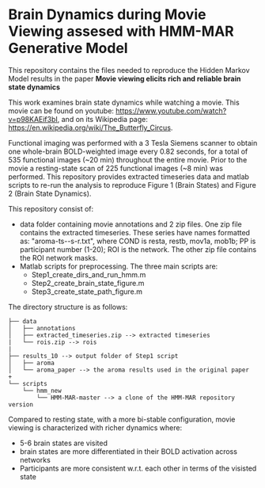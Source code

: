 # Brain Dynamics during Movie Viewing assesed with HMM-MAR Generative Model

This repository contains the files needed to reproduce the Hidden Markov Model results in the paper **Movie viewing elicits rich and reliable brain state dynamics**

This work examines brain state dynamics while watching a movie. This movie can be found on youtube: https://www.youtube.com/watch?v=p98KAEif3bI, and on its Wikipedia page: https://en.wikipedia.org/wiki/The_Butterfly_Circus. 

Functional imaging was performed with a 3 Tesla Siemens scanner to obtain one whole-brain BOLD-weighted image every 0.82 seconds, for a total of 535 functional images (~20 min) throughout the entire movie. Prior to the movie a resting-state scan of 225 functional images (~8 min) was performed. This repository provides extracted timeseries data and matlab scripts to re-run the analysis to reproduce Figure 1 (Brain States) and Figure 2 (Brain State Dynamics).

This repository consist of:
 - data folder containing movie annotations and 2 zip files. One zip file contains the extracted timeseries. These series have names formatted as: "aroma-ts-<COND>-s<PP>-r<ROI>.txt", where COND is resta, restb, mov1a, mob1b; PP is participant number (1-20); ROI is the network. The other zip file contains the ROI network masks.
 - Matlab scripts for preprocessing. The three main scripts are: 
   - Step1_create_dirs_and_run_hmm.m
   - Step2_create_brain_state_figure.m
   - Step3_create_state_path_figure.m


The directory structure is as follows:

```console
├── data
│   ├── annotations
│   ├── extracted_timeseries.zip --> extracted timeseries
|   └── rois.zip --> rois
|
├── results_10 --> output folder of Step1 script
│   ├── aroma
│   └── aroma_paper --> the aroma results used in the original paper
+
└── scripts
    └── hmm_new
        └── HMM-MAR-master --> a clone of the HMM-MAR repository version 
```

 
 
Compared to resting state, with a more bi-stable configuration, movie viewing is characterized with richer dynamics where:
 - 5-6 brain states are visited
 - brain states are more differentiated in their BOLD activation across networks
 - Participants are more consistent w.r.t. each other in terms of the visisted state

